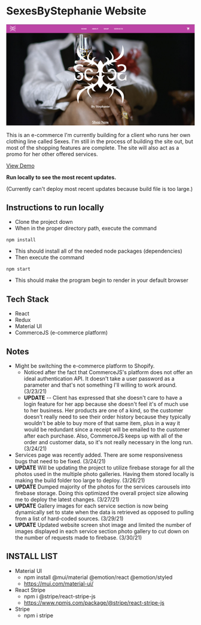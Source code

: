 # SexesByStephanie Website

![homepage screenshot](/src/assets/website-screenshot.png)

This is an e-commerce I'm currently building for a client who runs her own clothing line called Sexes. I'm still in the process of building the site out, but most of the shopping features are complete. The site will also act as a promo for her other offered services.

[View Demo ](https://sexesbystephanie.netlify.app/)

**Run locally to see the most recent updates.**

(Currently can't deploy most recent updates because build file is too large.)

## Instructions to run locally

- Clone the project down
- When in the proper directory path, execute the command

```
npm install
```

- This should install all of the needed node packages (dependencies)
- Then execute the command

```
npm start
```

- This should make the program begin to render in your default browser

## Tech Stack

- React
- Redux
- Material UI
- CommerceJS (e-commerce platform)

## Notes

- Might be switching the e-commerce platform to Shopify.
  - Noticed after the fact that CommerceJS's platform does not offer an ideal authentication API. It doesn't take a user password as a parameter and that's not something I'll willing to work around. (3/23/21)
  - **UPDATE** -- Client has expressed that she doesn't care to have a login feature for her app because she doesn't feel it's of much use to her business. Her products are one of a kind, so the customer doesn't really need to see their order history because they typically wouldn't be able to buy more of that same item, plus in a way it would be redundant since a receipt will be emailed to the customer after each purchase. Also, CommerceJS keeps up with all of the order and customer data, so it's not really necessary in the long run. (3/24/21)
- Services page was recently added. There are some responsiveness bugs that need to be fixed. (3/24/21)
- **UPDATE** Will be updating the project to utilize firebase storage for all the photos used in the multiple photo galleries. Having them stored locally is making the build folder too large to deploy. (3/26/21)
- **UPDATE** Dumped majority of the photos for the services carousels into firebase storage. Doing this optimized the overall project size allowing me to deploy the latest changes. (3/27/21)
- **UPDATE** Gallery images for each service section is now being dynamically set to state when the data is retrieved as opposed to pulling from a list of hard-coded sources. (3/29/21)
- **UPDATE** Updated website screen shot image and limited the number of images displayed in each service section photo gallery to cut down on the number of requests made to firebase. (3/30/21)


## INSTALL LIST

- Material UI
  - npm install @mui/material @emotion/react @emotion/styled
  - https://mui.com/material-ui/
- React Stripe
  - npm i @stripe/react-stripe-js
  - https://www.npmjs.com/package/@stripe/react-stripe-js
- Stripe
  - npm i stripe


